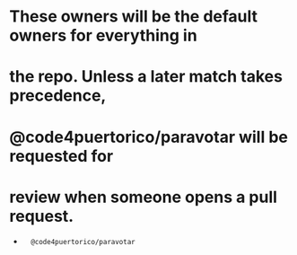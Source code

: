 # These owners will be the default owners for everything in
# the repo. Unless a later match takes precedence,
# @code4puertorico/paravotar will be requested for
# review when someone opens a pull request.
*       @code4puertorico/paravotar
